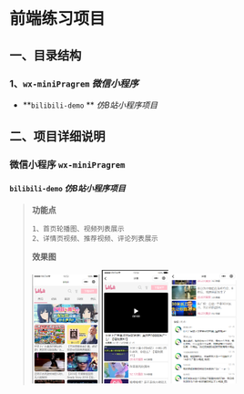 #  前端练习项目

## 一、目录结构

### 1、`wx-miniPragrem`  *微信小程序*

+ **`bilibili-demo` **  *仿B站小程序项目*

## 二、项目详细说明

###  **微信小程序** `wx-miniPragrem`

#### `bilibili-demo`   *仿B站小程序项目*

> **功能点**
>
> ```
> 1、首页轮播图、视频列表展示
> 2、详情页视频、推荐视频、评论列表展示
> ```
>
> **效果图**
>
> <img src="./效果图/wx-miniPragrem/bilibili-demo/首页效果图.png" alt="首页效果图" title="首页效果图" style="zoom:25%;" />                 <img src="./效果图/wx-miniPragrem/bilibili-demo/详情页效果图1.png" alt="详情页效果图1" title="详情页效果图1" style="zoom:25%;" />                  <img src="./效果图/wx-miniPragrem/bilibili-demo/详情页效果图2.png" alt="详情页效果图2" title="详情页效果图2" style="zoom:25%;" />     
>
> 




